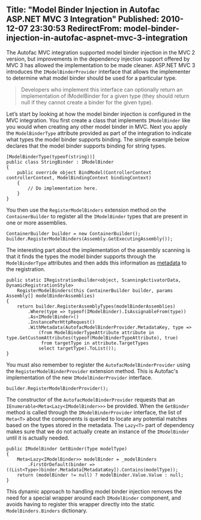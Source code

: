 Title: "Model Binder Injection in Autofac ASP.NET MVC 3 Integration"
Published: 2010-12-07 23:30:53
RedirectFrom: model-binder-injection-in-autofac-aspnet-mvc-3-integration
---
The Autofac MVC integration supported model binder injection in the MVC 2 version, but improvements in the dependency injection support offered by MVC 3 has allowed the implementation to be made cleaner. ASP.NET MVC 3 introduces the `IModelBinderProvider` interface that allows the implementer to determine what model binder should be used for a particular type.

> Developers who implement this interface can optionally return an implementation of IModelBinder for a given type (they should return null if they cannot create a binder for the given type).

Let’s start by looking at how the model binder injection is configured in the MVC integration. You first create a class that implements `IModelBinder` like you would when creating any other model binder in MVC. Next you apply the `ModelBinderType` attribute provided as part of the integration to indicate what types the model binder supports binding. The simple example below declares that the model binder supports binding for string types.

    [ModelBinderType(typeof(string))]
    public class StringBinder : IModelBinder
    {
        public override object BindModel(ControllerContext controllerContext, ModelBindingContext bindingContext)
        {
            // Do implementation here.
        }
    }

You then use the `RegisterModelBinders` extension method on the `ContainerBuilder` to register all the `IModelBinder` types that are present in one or more assemblies.

    ContainerBuilder builder = new ContainerBuilder();
    builder.RegisterModelBinders(Assembly.GetExecutingAssembly());

The interesting part about the implementation of the assembly scanning is that it finds the types the model binder supports through the `ModelBinderType` attributes and then adds this information as [metadata](http://code.google.com/p/autofac/wiki/Metadata) to the registration.

    public static IRegistrationBuilder<object, ScanningActivatorData, DynamicRegistrationStyle>
        RegisterModelBinders(this ContainerBuilder builder, params Assembly[] modelBinderAssemblies)
    {
        return builder.RegisterAssemblyTypes(modelBinderAssemblies)
            .Where(type => typeof(IModelBinder).IsAssignableFrom(type))
            .As<IModelBinder>()
            .InstancePerHttpRequest()
            .WithMetadata(AutofacModelBinderProvider.MetadataKey, type => 
                (from ModelBinderTypeAttribute attribute in type.GetCustomAttributes(typeof(ModelBinderTypeAttribute), true)
                 from targetType in attribute.TargetTypes
                select targetType).ToList());
    }

You must also remember to register the `AutofacModelBinderProvider` using the `RegisterModelBinderProvider` extension method. This is Autofac's implementation of the new `IModelBinderProvider` interface.

    builder.RegisterModelBinderProvider();

The constructor of the `AutofacModelBinderProvider` requests that an `IEnumerable<Meta<Lazy<IModelBinder>>>` be provided. When the `GetBinder` method is called through the `IModelBinderProvider` interface, the list of `Meta<T>` about the components is queried to locate any potential matches based on the types stored in the metadata. The `Lazy<T>` part of dependency makes sure that we do not actually create an instance of the `IModelBinder` until it is actually needed.

    public IModelBinder GetBinder(Type modelType)
    {
        Meta<Lazy<IModelBinder>> modelBinder = _modelBinders
            .FirstOrDefault(binder => ((List<Type>)binder.Metadata[MetadataKey]).Contains(modelType));
        return (modelBinder != null) ? modelBinder.Value.Value : null;
    }

This dynamic approach to handling model binder injection removes the need for a special wrapper around each `IModelBinder` component, and avoids having to register this wrapper directly into the static `ModelBinders.Binders` dictionary.
